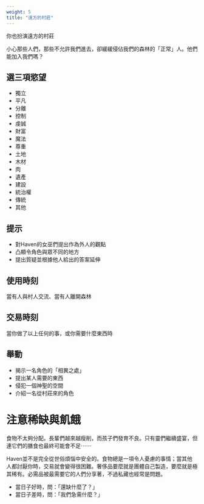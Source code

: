 ```yaml
---
weight: 5
title: "遠方的村莊"
---
```


你也扮演遠方的村莊

小心那些人們，那些不允許我們進去，卻緩緩侵佔我們的森林的「正常」人。他們能加入我們嗎？

## 選三項慾望

- 獨立
- 平凡
- 分離
- 控制
- 虔誠
- 財富
- 魔法
- 尊重
- 土地
- 木材
- 肉
- 遺產
- 建設
- 統治權
- 傳統
- 其他

## 提示

- 對Haven的女巫們提出作為外人的觀點
- 凸顯令角色與眾不同的地方
- 提出質疑並根據他人給出的答案延伸

## 使用時刻

當有人與村人交流、當有人離開森林

## 交易時刻

當你做了以上任何的事，或你需要什麼東西時

## 舉動

- 揭示一名角色的「相異之處」
- 提出某人需要的東西
- 侵犯一個神聖的空間
- 介紹一名從村莊來的角色



# 注意稀缺與飢餓

食物不太夠分配。長輩們越來越瘦削，而孩子們發育不良。只有靈們繼續盛宴，但連它們的膳食也最終可能會不足⋯⋯

Haven並不是完全從世俗煩惱中安全的。食物總是一項令人憂慮的事情；當其他人都討厭你時，交易就會變得很困難。奢侈品要麼就是團體自己製造，要麼就是極其稀有。必需品被最需要它的人們分享著，不過私藏也經常是問題。

- 當日子好時，問：「還缺什麼了？」
- 當日子差時，問：「我們急需什麼？」
